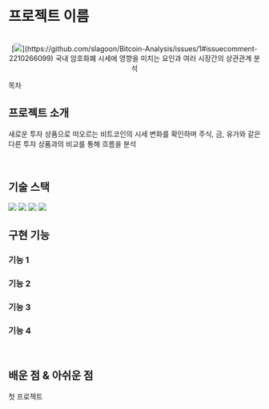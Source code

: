 # 프로젝트 이름

<p align="center">
  <br>
  [<img src="https://prod-files-secure.s3.us-west-2.amazonaws.com/282aed32-8132-4a8a-bc8f-4773f36ace04/d707edb4-819a-47d1-9130-d564c31deb9e/Untitled.png">](https://github.com/slagoon/Bitcoin-Analysis/issues/1#issuecomment-2210266099)
  국내 암호화폐 시세에 영향을 미치는 요인과 여러 시장간의 상관관계 분석
  <br>
</p>

목차

## 프로젝트 소개

<p align="justify">
새로운 투자 상품으로 떠오르는 비트코인의 시세 변화를 확인하며 주식, 금, 유가와 같은 다른 투자 상품과의 비교를 통해 흐름을 분석
</p>

<p align="center">
</p>

<br>

## 기술 스택
<img src="https://img.shields.io/badge/python-3776AB?style=for-the-badge&logo=python&logoColor=white">
<img src = "https://img.shields.io/badge/Matplotlib-%23ffffff.svg?style=for-the-badge&logo=Matplotlib&logoColor=black">
<img src = "https://img.shields.io/badge/pandas-%23150458.svg?style=for-the-badge&logo=pandas&logoColor=white">
<img src = "https://img.shields.io/badge/jupyter-%23FA0F00.svg?style=for-the-badge&logo=jupyter&logoColor=white">
<br>

## 구현 기능

### 기능 1

### 기능 2

### 기능 3

### 기능 4

<br>

## 배운 점 & 아쉬운 점

<p align="justify">
첫 프로젝트
</p>

<br>

